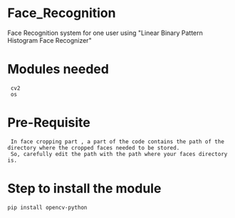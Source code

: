 # Face_Recognition 
Face Recognition system for one user using "Linear Binary Pattern Histogram Face Recognizer"
# Modules needed  
     cv2 
     os 
# Pre-Requisite
     In face cropping part , a part of the code contains the path of the directory where the cropped faces needed to be stored.
     So, carefully edit the path with the path where your faces directory is.
# Step to install the module
    pip install opencv-python 
       
 
 
 
 
